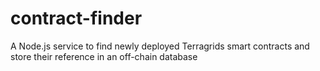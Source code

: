 # contract-finder
A Node.js service to find newly deployed Terragrids smart contracts and store their reference in an off-chain database
